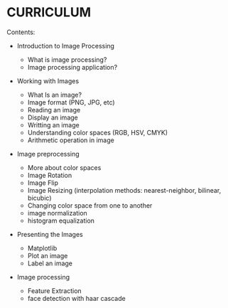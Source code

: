 # CURRICULUM

Contents:

- Introduction to Image Processing

  - What is image processing?
  - Image processing application?

- Working with Images

  - What Is an image?
  - Image format (PNG, JPG, etc)
  - Reading an image
  - Display an image
  - Writting an image
  - Understanding color spaces (RGB, HSV, CMYK)
  - Arithmetic operation in image

- Image preprocessing

  - More about color spaces
  - Image Rotation
  - Image Flip
  - Image Resizing (interpolation methods: nearest-neighbor, bilinear, bicubic)
  - Changing color space from one to another
  - image normalization
  - histogram equalization

- Presenting the Images

  - Matplotlib
  - Plot an image
  - Label an image

- Image processing

  - Feature Extraction
  - face detection with haar cascade
